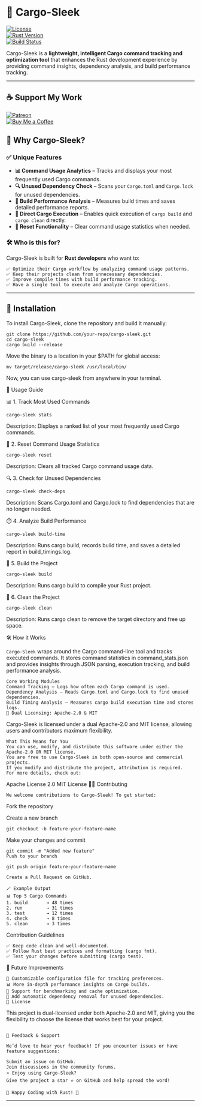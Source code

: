 # 🚀 Cargo-Sleek  

[![License](https://img.shields.io/badge/license-Apache--2.0%20%2F%20MIT-blue)](LICENSE)  
[![Rust Version](https://img.shields.io/badge/Rust-Edition%202021-orange)](https://www.rust-lang.org/)  
[![Build Status](https://img.shields.io/badge/build-passing-brightgreen)](https://github.com/your-repo/cargo-sleek/actions)  

Cargo-Sleek is a **lightweight, intelligent Cargo command tracking and optimization tool** that enhances the Rust development experience by providing command insights, dependency analysis, and build performance tracking.  

---




## ☕ Support My Work

[![Patreon](https://img.shields.io/badge/Support-Patreon-orange?logo=patreon)](https://patreon.com/Arunmadhavan28)  
[![Buy Me a Coffee](https://img.shields.io/badge/Buy%20Me%20a%20Coffee-Support-yellow?logo=buymeacoffee)](https://buymeacoffee.com/arunmadhavh)


## 🎯 **Why Cargo-Sleek?**  

### ✅ **Unique Features**  

- **📊 Command Usage Analytics** – Tracks and displays your most frequently used Cargo commands.  
- **🔍 Unused Dependency Check** – Scans your `Cargo.toml` and `Cargo.lock` for unused dependencies.  
- **🚀 Build Performance Analysis** – Measures build times and saves detailed performance reports.  
- **🧹 Direct Cargo Execution** – Enables quick execution of `cargo build` and `cargo clean` directly.  
- **🔄 Reset Functionality** – Clear command usage statistics when needed.  

### 🛠 **Who is this for?**  


Cargo-Sleek is built for **Rust developers** who want to:  
```
✅ Optimize their Cargo workflow by analyzing command usage patterns.  
✅ Keep their projects clean from unnecessary dependencies.  
✅ Improve compile times with build performance tracking.  
✅ Have a single tool to execute and analyze Cargo operations.  
```
---

## 🚀 **Installation**  

To install Cargo-Sleek, clone the repository and build it manually:  

```
git clone https://github.com/your-repo/cargo-sleek.git
cd cargo-sleek
cargo build --release
```

Move the binary to a location in your $PATH for global access:
```
mv target/release/cargo-sleek /usr/local/bin/
```
Now, you can use cargo-sleek from anywhere in your terminal.

📖 Usage Guide

📊 1. Track Most Used Commands
```
cargo-sleek stats
```
Description: Displays a ranked list of your most frequently used Cargo commands.

🔄 2. Reset Command Usage Statistics
```
cargo-sleek reset
```
Description: Clears all tracked Cargo command usage data.

🔍 3. Check for Unused Dependencies
```
cargo-sleek check-deps
```
Description: Scans Cargo.toml and Cargo.lock to find dependencies that are no longer needed.

⏱️ 4. Analyze Build Performance
```
cargo-sleek build-time
```
Description: Runs cargo build, records build time, and saves a detailed report in build_timings.log.

🔨 5. Build the Project
```
cargo-sleek build
```
Description: Runs cargo build to compile your Rust project.

🧹 6. Clean the Project
```
cargo-sleek clean
```
Description: Runs cargo clean to remove the target directory and free up space.

🛠 How it Works

```Cargo-Sleek``` wraps around the Cargo command-line tool and tracks executed commands. It stores command statistics in command_stats.json and provides insights through JSON parsing, execution tracking, and build performance analysis.
```
Core Working Modules
Command Tracking – Logs how often each Cargo command is used.
Dependency Analysis – Reads Cargo.toml and Cargo.lock to find unused dependencies.
Build Timing Analysis – Measures cargo build execution time and stores logs.
🔑 Dual Licensing: Apache-2.0 & MIT
```
Cargo-Sleek is licensed under a dual Apache-2.0 and MIT license, allowing users and contributors maximum flexibility.
```
What This Means for You
You can use, modify, and distribute this software under either the Apache-2.0 OR MIT license.
You are free to use Cargo-Sleek in both open-source and commercial projects.
If you modify and distribute the project, attribution is required.
For more details, check out:
```
Apache License 2.0
MIT License
👨‍💻 Contributing
```
We welcome contributions to Cargo-Sleek! To get started:
```
Fork the repository

Create a new branch
```
git checkout -b feature-your-feature-name
```
Make your changes and commit
```
git commit -m "Added new feature"
Push to your branch
```
```git push origin feature-your-feature-name```
```
Create a Pull Request on GitHub.
```
```
🪄 Example Output
📊 Top 5 Cargo Commands
1. build       → 48 times
2. run         → 31 times
3. test        → 12 times
4. check       → 8 times
5. clean       → 3 times
```
Contribution Guidelines
```
✅ Keep code clean and well-documented.
✅ Follow Rust best practices and formatting (cargo fmt).
✅ Test your changes before submitting (cargo test).
```
📝 Future Improvements
```
🔧 Customizable configuration file for tracking preferences.
📊 More in-depth performance insights on Cargo builds.
🚀 Support for benchmarking and cache optimization.
🔄 Add automatic dependency removal for unused dependencies.
📜 License
```
This project is dual-licensed under both Apache-2.0 and MIT, giving you the flexibility to choose the license that works best for your project.

```

💬 Feedback & Support

We’d love to hear your feedback! If you encounter issues or have feature suggestions:

Submit an issue on GitHub.
Join discussions in the community forums.
⭐ Enjoy using Cargo-Sleek?
Give the project a star ⭐ on GitHub and help spread the word!

🚀 Happy Coding with Rust! 🦀
```

---
